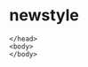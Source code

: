 # newstyle
<html>
    <head>
        <title>newstyle</title>

    </head>
    <body>
    </body>
</html>
